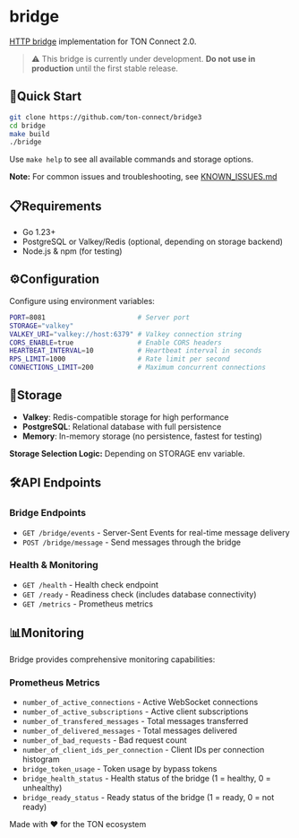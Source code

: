 # bridge

[HTTP bridge](https://github.com/ton-connect/docs/blob/main/bridge.md) implementation for TON Connect 2.0.


> ⚠️ This bridge is currently under development. **Do not use in production** until the first stable release.


## 🚀Quick Start

```bash
git clone https://github.com/ton-connect/bridge3
cd bridge
make build
./bridge
```

Use `make help` to see all available commands and storage options.

**Note:** For common issues and troubleshooting, see [KNOWN_ISSUES.md](KNOWN_ISSUES.md)

## 📋Requirements

- Go 1.23+
- PostgreSQL or Valkey/Redis (optional, depending on storage backend)
- Node.js & npm (for testing)

## ⚙️Configuration

Configure using environment variables:

```bash
PORT=8081                       # Server port
STORAGE="valkey"
VALKEY_URI="valkey://host:6379" # Valkey connection string
CORS_ENABLE=true                # Enable CORS headers
HEARTBEAT_INTERVAL=10           # Heartbeat interval in seconds
RPS_LIMIT=1000                  # Rate limit per second
CONNECTIONS_LIMIT=200           # Maximum concurrent connections
```

## 💾Storage

- **Valkey**: Redis-compatible storage for high performance
- **PostgreSQL**: Relational database with full persistence
- **Memory**: In-memory storage (no persistence, fastest for testing)

**Storage Selection Logic:**
Depending on STORAGE env variable.

## 🛠️API Endpoints

### Bridge Endpoints

- `GET /bridge/events` - Server-Sent Events for real-time message delivery
- `POST /bridge/message` - Send messages through the bridge

### Health & Monitoring

- `GET /health` - Health check endpoint
- `GET /ready` - Readiness check (includes database connectivity)
- `GET /metrics` - Prometheus metrics

## 📊Monitoring

Bridge provides comprehensive monitoring capabilities:

### Prometheus Metrics

- `number_of_active_connections` - Active WebSocket connections
- `number_of_active_subscriptions` - Active client subscriptions
- `number_of_transfered_messages` - Total messages transferred
- `number_of_delivered_messages` - Total messages delivered
- `number_of_bad_requests` - Bad request count
- `number_of_client_ids_per_connection` - Client IDs per connection histogram
- `bridge_token_usage` - Token usage by bypass tokens
- `bridge_health_status` - Health status of the bridge (1 = healthy, 0 = unhealthy)
- `bridge_ready_status` - Ready status of the bridge (1 = ready, 0 = not ready)

Made with ❤️ for the TON ecosystem
